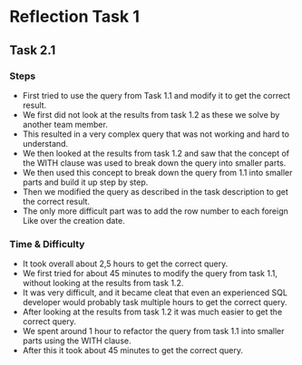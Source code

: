 # Reflection Task 1

## Task 2.1

### Steps
- First tried to use the query from Task 1.1 and modify it to get the correct result.
- We first did not look at the results from task 1.2 as these we solve by another team member.
- This resulted in a very complex query that was not working and hard to understand.
- We then looked at the results from task 1.2 and saw that the concept of the WITH clause was used to break down the query into smaller parts.
- We then used this concept to break down the query from 1.1 into smaller parts and build it up step by step.
- Then we modified the query as described in the task description to get the correct result.
- The only more difficult part was to add the row number to each foreign Like over the creation date.

### Time & Difficulty
- It took overall about 2,5 hours to get the correct query.
- We first tried for about 45 minutes to modify the query from task 1.1, without looking at the results from task 1.2.
- It was very difficult, and it became cleat that even an experienced SQL developer would probably task multiple hours to get the correct query.
- After looking at the results from task 1.2 it was much easier to get the correct query.
- We spent around 1 hour to refactor the query from task 1.1 into smaller parts using the WITH clause.
- After this it took about 45 minutes to get the correct query.